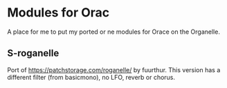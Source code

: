 # Modules for Orac

A place for me to put my ported or ne modules for Orace on the Organelle.

## S-roganelle

Port of https://patchstorage.com/roganelle/ by fuurthur. This version has a different filter (from basicmono), no LFO, reverb or chorus.